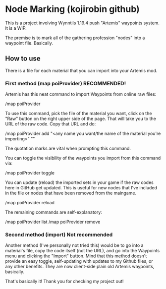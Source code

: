 # Node Marking (kojirobin github)

This is a project involving Wynntils 1.19.4 push "Artemis" waypoints system. It is a WIP.

The premise is to mark all of the gathering profession "nodes" into a waypoint file. Basically.


## How to use

There is a file for each material that you can import into your Artemis mod.

### First method (map poiProvider) RECOMMENDED!

Artemis has this neat command to import Waypoints from online raw files:

/map poiProvider

To use this command, pick the file of the material you want, click on the "Raw" button on the right upper side of the page. That will take you to the URL of the raw code. Copy that URL and do:

/map poiProvider add "<any name you want/the name of the material you're importing>" "<URL of the raw code>"

The quotation marks are vital when prompting this command.

You can toggle the visibility of the waypoints you import from this command via:

/map poiProvider toggle <choose from your list of added waypoint sets>

You can update (reload) the imported sets in your game if the raw codes here in GitHub get updated. This is useful for new nodes that I've included in the file or nodes that have been removed from the maingame.

/map poiProvider reload

The remaining commands are self-explanatory:

/map poiProvider list
/map poiProvider remove <choose from your list of added waypoint sets>

### Second method (import) Not recommended

Another method (I've personally not tried this) would be to go into a material's file, copy the code itself (not the URL), and go into the Waypoints menu and clicking the "Import" button.
Mind that this method doesn't provide an easy toggle, self-updating with updates to my Github files, or any other benefits. They are now client-side plain old Artemis waypoints, basically.



That's basically it! Thank you for checking my project out!

